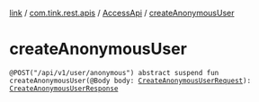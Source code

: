 [link](../../index.md) / [com.tink.rest.apis](../index.md) / [AccessApi](index.md) / [createAnonymousUser](./create-anonymous-user.md)

# createAnonymousUser

`@POST("/api/v1/user/anonymous") abstract suspend fun createAnonymousUser(@Body body: `[`CreateAnonymousUserRequest`](../-create-anonymous-user-request/index.md)`): `[`CreateAnonymousUserResponse`](../-create-anonymous-user-response/index.md)